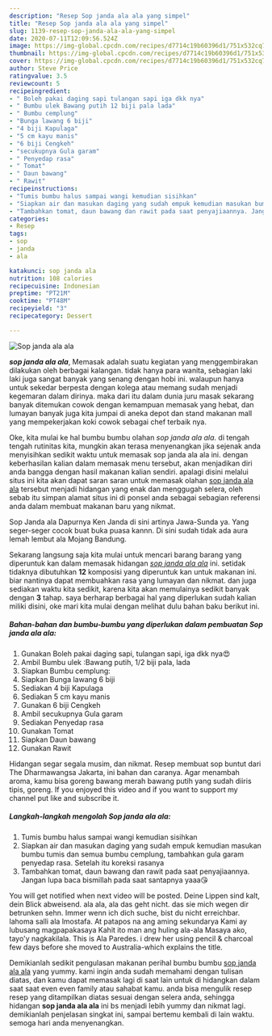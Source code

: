 ```yaml
---
description: "Resep Sop janda ala ala yang simpel"
title: "Resep Sop janda ala ala yang simpel"
slug: 1139-resep-sop-janda-ala-ala-yang-simpel
date: 2020-07-11T12:09:56.524Z
image: https://img-global.cpcdn.com/recipes/d7714c19b60396d1/751x532cq70/sop-janda-ala-ala-foto-resep-utama.jpg
thumbnail: https://img-global.cpcdn.com/recipes/d7714c19b60396d1/751x532cq70/sop-janda-ala-ala-foto-resep-utama.jpg
cover: https://img-global.cpcdn.com/recipes/d7714c19b60396d1/751x532cq70/sop-janda-ala-ala-foto-resep-utama.jpg
author: Steve Price
ratingvalue: 3.5
reviewcount: 5
recipeingredient:
- " Boleh pakai daging sapi tulangan sapi iga dkk nya"
- " Bumbu ulek Bawang putih 12 biji pala lada"
- " Bumbu cemplung"
- "Bunga lawang 6 biji"
- "4 biji Kapulaga"
- "5 cm kayu manis"
- "6 biji Cengkeh"
- "secukupnya Gula garam"
- " Penyedap rasa"
- " Tomat"
- " Daun bawang"
- " Rawit"
recipeinstructions:
- "Tumis bumbu halus sampai wangi kemudian sisihkan"
- "Siapkan air dan masukan daging yang sudah empuk kemudian masukan bumbu tumis dan semua bumbu cemplung, tambahkan gula garam penyedap rasa. Setelah itu koreksi rasanya"
- "Tambahkan tomat, daun bawang dan rawit pada saat penyajiaannya. Jangan lupa baca bismillah pada saat santapnya yaaa😘"
categories:
- Resep
tags:
- sop
- janda
- ala

katakunci: sop janda ala 
nutrition: 108 calories
recipecuisine: Indonesian
preptime: "PT21M"
cooktime: "PT48M"
recipeyield: "3"
recipecategory: Dessert

---
```



![Sop janda ala ala](https://img-global.cpcdn.com/recipes/d7714c19b60396d1/751x532cq70/sop-janda-ala-ala-foto-resep-utama.jpg)

<b><i>sop janda ala ala</i></b>, Memasak adalah suatu kegiatan yang menggembirakan dilakukan oleh berbagai kalangan. tidak hanya para wanita, sebagian laki laki juga sangat banyak yang senang dengan hobi ini. walaupun hanya untuk sekedar berpesta dengan kolega atau memang sudah menjadi kegemaran dalam dirinya. maka dari itu dalam dunia juru masak sekarang banyak ditemukan cowok dengan kemampuan memasak yang hebat, dan lumayan banyak juga kita jumpai di aneka depot dan stand makanan mall yang mempekerjakan koki cowok sebagai chef terbaik nya.

Oke, kita mulai ke hal bumbu bumbu olahan <i>sop janda ala ala</i>. di tengah tengah rutinitas kita, mungkin akan terasa menyenangkan jika sejenak anda menyisihkan sedikit waktu untuk memasak sop janda ala ala ini. dengan keberhasilan kalian dalam memasak menu tersebut, akan menjadikan diri anda bangga dengan hasil makanan kalian sendiri. apalagi disini melalui situs ini kita akan dapat saran saran untuk memasak olahan <u>sop janda ala ala</u> tersebut menjadi hidangan yang enak dan menggugah selera, oleh sebab itu simpan alamat situs ini di ponsel anda sebagai sebagian referensi anda dalam membuat makanan baru yang nikmat.

Sop Janda ala Dapurnya Ken Janda di sini artinya Jawa-Sunda ya. Yang seger-seger cocok buat buka puasa kannn. Di sini sudah tidak ada aura lemah lembut ala Mojang Bandung.


Sekarang langsung saja kita mulai untuk mencari barang barang yang diperuntuk kan dalam memasak hidangan <u><i>sop janda ala ala</i></u> ini. setidak tidaknya dibutuhkan <b>12</b> komposisi yang diperuntuk kan untuk makanan ini. biar nantinya dapat membuahkan rasa yang lumayan dan nikmat. dan juga sediakan waktu kita sedikit, karena kita akan memulainya sedikit banyak dengan <b>3</b> tahap. saya berharap berbagai hal yang diperlukan sudah kalian miliki disini, oke mari kita mulai dengan melihat dulu bahan baku berikut ini.

<!--inarticleads1-->

##### Bahan-bahan dan bumbu-bumbu yang diperlukan dalam pembuatan Sop janda ala ala:

1. Gunakan  Boleh pakai daging sapi, tulangan sapi, iga dkk nya😍
1. Ambil  Bumbu ulek :Bawang putih, 1/2 biji pala, lada
1. Siapkan  Bumbu cemplung:
1. Siapkan Bunga lawang 6 biji
1. Sediakan 4 biji Kapulaga
1. Sediakan 5 cm kayu manis
1. Gunakan 6 biji Cengkeh
1. Ambil secukupnya Gula garam
1. Sediakan  Penyedap rasa
1. Gunakan  Tomat
1. Siapkan  Daun bawang
1. Gunakan  Rawit


Hidangan segar segala musim, dan nikmat. Resep membuat sop buntut dari The Dharmawangsa Jakarta, ini bahan dan caranya. Agar menambah aroma, kamu bisa goreng bawang merah bawang putih yang sudah diiris tipis, goreng. If you enjoyed this video and if you want to support my channel put like and subscribe it. 

<!--inarticleads2-->

##### Langkah-langkah mengolah Sop janda ala ala:

1. Tumis bumbu halus sampai wangi kemudian sisihkan
1. Siapkan air dan masukan daging yang sudah empuk kemudian masukan bumbu tumis dan semua bumbu cemplung, tambahkan gula garam penyedap rasa. Setelah itu koreksi rasanya
1. Tambahkan tomat, daun bawang dan rawit pada saat penyajiaannya. Jangan lupa baca bismillah pada saat santapnya yaaa😘


You will get notified when next video will be posted. Deine Lippen sind kalt, dein Blick abweisend. ala ala, ala das geht nicht. das sie mich wegen dir betrunken sehn. Immer wenn ich dich suche, bist du nicht erreichbar. lahoma salli ala lmostafa. At patapos na ang aming sekundarya Kami ay lubusang magpapakasaya Kahit ito man ang huling ala-ala Masaya ako, tayo&#39;y nagkakilala. This is Ala Paredes. i drew her using pencil &amp; charcoal few days before she moved to Australia-which explains the title. 

Demikianlah sedikit pengulasan makanan perihal bumbu bumbu <u>sop janda ala ala</u> yang yummy. kami ingin anda sudah memahami dengan tulisan diatas, dan kamu dapat memasak lagi di saat lain untuk di hidangkan dalam saat saat even even family atau sahabat kamu. anda bisa mengulik resep resep yang ditampilkan diatas sesuai dengan selera anda, sehingga hidangan <b>sop janda ala ala</b> ini bs menjadi lebih yummy dan nikmat lagi. demikianlah penjelasan singkat ini, sampai bertemu kembali di lain waktu. semoga hari anda menyenangkan.
